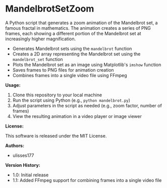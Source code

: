 # MandelbrotSetZoom
A Python script that generates a zoom animation of the Mandelbrot  set, a famous fractal in mathematics. The animation creates a  series of PNG frames, each showing a different portion of the  Mandelbrot set at increasingly higher magnification.
* Generates Mandelbrot sets using the `mandelbrot` function
* Creates a 2D array representing the Mandelbrot set using the 
`mandelbrot_set` function
* Plots the Mandelbrot set as an image using Matplotlib's `imshow`
function
* Saves frames to PNG files for animation creation
* Combines frames into a single video file using FFmpeg

**Usage:**

1. Clone this repository to your local machine
2. Run the script using Python (e.g., `python mandelbrot.py`)
3. Adjust parameters in the script as needed (e.g., zoom factor, 
number of frames)
4. View the resulting animation in a video player or image viewer

**License:**

This software is released under the MIT License.

**Authors:**

* ulisses177

**Version History:**

* 1.0: Initial release
* 1.1: Added FFmpeg support for combining frames into a single 
video file
